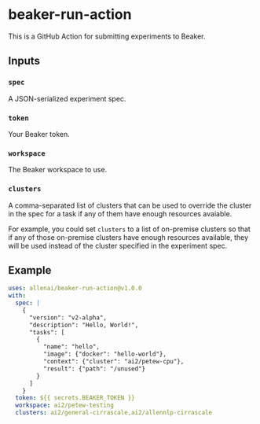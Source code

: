 # beaker-run-action

This is a GitHub Action for submitting experiments to Beaker.

## Inputs

### `spec`

A JSON-serialized experiment spec.

### `token`

Your Beaker token.

### `workspace`

The Beaker workspace to use.

### `clusters`

A comma-separated list of clusters that can be used to override the cluster
in the spec for a task if any of them have enough resources avaiable.

For example, you could set `clusters` to a list of on-premise clusters so that if any of
those on-premise clusters have enough resources available,
they will be used instead of the cluster specified in the experiment spec.

## Example

```yaml
uses: allenai/beaker-run-action@v1.0.0
with:
  spec: |
    {
      "version": "v2-alpha",
      "description": "Hello, World!",
      "tasks": [
        {
          "name": "hello",
          "image": {"docker": "hello-world"},
          "context": {"cluster": "ai2/petew-cpu"},
          "result": {"path": "/unused"}
        }
      ]
    }
  token: ${{ secrets.BEAKER_TOKEN }}
  workspace: ai2/petew-testing
  clusters: ai2/general-cirrascale,ai2/allennlp-cirrascale
```
